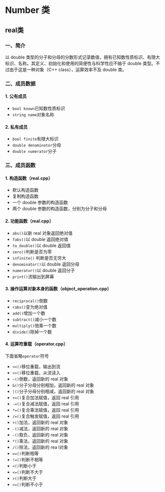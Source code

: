 # Number 类

## real类

### 一、简介

以 double 类型的分子和分母的分数形式记录数值，拥有已知数性质标识、有限大标识、名称。其定义、初始化和使用的简便性与科学性应不输于 double 类型。不过由于这是一种对象（C++ class），运算效率不及 double 类。

### 二、成员数据

#### 1. 公有成员

- `bool known`已知数性质标识
- `string name`对象名称

#### 2. 私有成员

- `bool finite`有限大标识
- `double denominator`分母
- `double numerator`分子

### 三、成员函数

#### 1. 构造函数（real.cpp）

- 默认构造函数
- 复制构造函数
- 一个 double 参数的构造函数
- 两个 double 参数的构造函数，分别为分子和分母

#### 2. 功能函数（real.cpp）

- `abs()`以新 real 对象返回绝对值
- `fabs()`以 double 返回绝对值
- `to_double()`以 double 返回值
- `zero()`判断是否为零
- `infinite()` 判断是否无穷大
- `denominator()`以 double 返回分母
- `numerator()`以 double 返回分子
- `print()`流输出到屏幕

#### 3. 操作运算对象本身的函数（object_operation.cpp）

- `reciprocal()`倒数
- `rabs()`变为绝对值
- `add()`增加一个数
- `subtract()`减小一个数
- `multiply()`倍乘一个数
- `divide()`除掉一个数

#### 4. 运算符重载（operator.cpp）

下面省略`operator`符号

- `<<()`移位重载，输出到流
- `>>()`移位重载，从流读入
- `~()`倒数，返回新的 real 对象
- `&()`分子分母分别相加，返回新的 real 对象
- `|()`分子分母分别相减，返回新的 real 对象
- `+=()`复合加法赋值，返回 real 引用
- `-=()`复合减法赋值，返回 real 引用
- `*=()`复合乘法赋值，返回 real 引用
- `/=()`复合触发赋值，返回 real 引用
- `+()`加法，返回新的 real 对象
- `-()`减法，返回新的 real 对象
- `-()`取负，返回新的 real 对象
- `*()`乘法，返回新的 real 对象
- `/()`除法，返回新的 rea l对象
- `==()`判断相等
- `!=()`判断不相等
- `<()`判断小于
- `<=()`判断不大于
- `>()`判断大于
- `>=()`判断不小于

